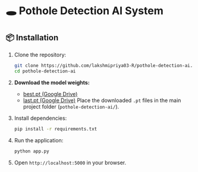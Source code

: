 # 🕳️ Pothole Detection AI System

## 📦 Installation

1.  Clone the repository:
    ```bash
    git clone https://github.com/lakshmipriya03-R/pothole-detection-ai.git
    cd pothole-detection-ai
    ```

2.  **Download the model weights:**
    *   [best.pt (Google Drive)](https://drive.google.com/file/d/PASTE_YOUR_BEST.PT_LINK_HERE/view?usp=sharing)
    *   [last.pt (Google Drive)](https://drive.google.com/file/d/PASTE_YOUR_LAST.PT_LINK_HERE/view?usp=sharing)
    Place the downloaded `.pt` files in the main project folder (`pothole-detection-ai/`).

3.  Install dependencies:
    ```bash
    pip install -r requirements.txt
    ```

4.  Run the application:
    ```bash
    python app.py
    ```

5.  Open `http://localhost:5000` in your browser.

